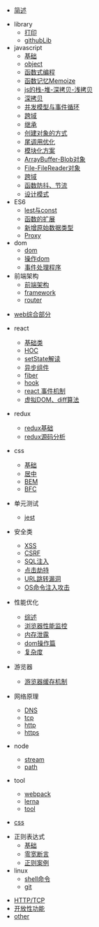 * [简述](README.md)
- library
  * [打印](./library/打印.md)
  * [githubLib](./library/githubLib.md)
- javascript
  - [基础](./javascript/基础.md)
  - [object](./javascript/object.md)
  - [函数式编程](./javascript/函数式编程.md)
  - [函数记忆Memoize](./javascript/函数记忆Memoize.md)
  - [js的栈-堆-深拷贝-浅拷贝](./javascript/js的栈-堆-深拷贝-浅拷贝.md)
  - [深拷贝](./javascript/深拷贝.md)
  - [并发模型与事件循环](./javascript/并发模型与事件循环.md)
  - [跨域](./javascript/跨域.md)
  - [继承](./javascript/继承.md)
  - [创建对象的方式](./javascript/创建对象的方式.md)
  - [尾调用优化](./javascript/尾调用优化.md)
  - [模块化方案](./javascript/模块化方案.md)
  - [ArrayBuffer-Blob对象](./javascript/ArrayBuffer-Blob对象.md)
  - [File-FileReader对象](./javascript/File-FileReader对象.md)
  - [跨域](./javascript/跨域.md)
  - [函数防抖、节流](./javascript/函数防抖节流.md)
  - [设计模式](./javascript/设计模式.md)
- ES6
  - [lest与const](./ES6/lest与const.md)
  - [函数的扩展](./ES6/函数的扩展.md)
  - [新增原始数据类型](./ES6/新增原始数据类型.md)
  - [Proxy](./ES6/Proxy.md)
- dom
  - [dom](./dom/dom.md)
  - [操作dom](./dom/操作dom.md)
  - [事件处理程序](./dom/事件处理程序.md)
- 前端架构
  - [前端架构](./架构/前端架构.md)
  - [framework](./架构/framework.md)
  - [router](./架构/router.md)
* [web综合部分](web.md)
- react
  - [基础类](./react/基础类.md)
  - [HOC](./react/HOC.md)
  - [setState解读](./react/setState解读.md)
  - [异步组件](./react/异步组件.md)
  - [fiber](./react/fiber.md)
  - [hook](./react/hook.md)
  - [react 事件机制](./react/react事件机制.md)
  - [虚拟DOM、diff算法](./react/虚拟DOM、diff算法.md)
- redux
  - [redux基础](./redux/redux基础.md)
  - [redux源码分析](./redux/redux源码分析.md)
- css
  - [基础](./css/基础.md)
  - [居中](./css/居中.md)
  - [BEM](./css/BEM.md)
  - [BFC](./css/BFC.md)
- 单元测试
  - [jest](./单元测试/jest.md)
- 安全类
  - [XSS](./安全类/XSS.md)
  - [CSRF](./安全类/CSRF.md)
  - [SQL注入](./安全类/SQL注入.md)
  - [点击劫持](./安全类/点击劫持.md)
  - [URL跳转漏洞](./安全类/URL跳转漏洞.md)
  - [OS命令注入攻击](./安全类/OS命令注入攻击.md)
- 性能优化
  - [综述](./性能优化/综述.md)
  - [浏览器性能监控](./性能优化/浏览器性能监控.md)
  - [内存泄露](./性能优化/内存泄露.md)
  - [dom操作篇](./性能优化/dom操作篇.md)
  - [复杂度](./性能优化/复杂度.md)
- 游览器
  - [游览器缓存机制](./游览器/游览器缓存机制.md)
- 网络原理
  - [DNS](./网络原理/DNS.md)
  - [tcp](./网络原理/tcp.md)
  - [http](./网络原理/http.md)
  - [https](./网络原理/https.md)

- node
  - [stream](./node/Stream.md)
  - [path](./node/path.md)
- tool
  - [webpack](./工具/webpack.md)
  - [lerna](./工具/lerna.md)
  - [tool](./工具/tool.md)
* [css](css.md)
- 正则表达式
  - [基础](./正则表达式/基础.md)
  - [零宽断言](./正则表达式/零宽断言.md)
  - [正则案例](./正则表达式/正则案例.md)
- linux
  - [shell命令](shell命令.md)
  - [git](git.md)

* [HTTP/TCP](http-tcp.md)
* [开放性功能](开放性功能.md)
* [other](other.md)
